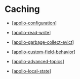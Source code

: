 # Caching

- [[apollo-configuration]]
- [[apollo-read-write]]
- [[apollo-garbage-collect-evict]]
- [[apollo-custom-field-behavior]]
- [[apollo-advanced-topics]]

- [[apollo-local-state]]

[//begin]: # "Autogenerated link references for markdown compatibility"
[apollo-configuration]: apollo-configuration "Configuration"
[apollo-read-write]: apollo-read-write "React Write"
[apollo-garbage-collect-evict]: apollo-garbage-collect-evict "Garbage Collect Evict"
[apollo-custom-field-behavior]: apollo-custom-field-behavior "Custom Field Bahavior"
[apollo-advanced-topics]: apollo-advanced-topics "Advanced Topics"
[apollo-local-state]: ../local-state/apollo-local-state "Local State"
[//end]: # "Autogenerated link references"
